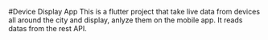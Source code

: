 #Device Display App
This is a flutter project that take live data from devices 
all around the city and display, anlyze them on the mobile app. 
It reads datas from the rest API.
